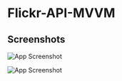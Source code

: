 # Flickr-API-MVVM

## Screenshots

![App Screenshot]("https://github.com/gorkemsaka/Flickr-API-MVVM/assets/83422730/7f17f951-5f2a-4e26-8039-5007cc1a3172")

![App Screenshot]("https://github.com/gorkemsaka/Flickr-API-MVVM/assets/83422730/7f17f951-5f2a-4e26-8039-5007cc1a3172")

